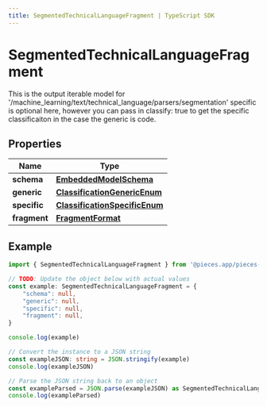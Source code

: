 ```yaml
---
title: SegmentedTechnicalLanguageFragment | TypeScript SDK
---
```



# SegmentedTechnicalLanguageFragment

This is the output iterable model for \'/machine_learning/text/technical_language/parsers/segmentation\'  specific is optional here, however you can pass in classify: true to get the specific classificaiton in the case the generic is code.

## Properties

Name | Type
------------ | -------------
**schema** | [**EmbeddedModelSchema**](EmbeddedModelSchema)
**generic** | [**ClassificationGenericEnum**](ClassificationGenericEnum)
**specific** | [**ClassificationSpecificEnum**](ClassificationSpecificEnum)
**fragment** | [**FragmentFormat**](FragmentFormat)

## Example

```typescript
import { SegmentedTechnicalLanguageFragment } from '@pieces.app/pieces-os-client'

// TODO: Update the object below with actual values
const example: SegmentedTechnicalLanguageFragment = {
    "schema": null,
    "generic": null,
    "specific": null,
    "fragment": null,
}

console.log(example)

// Convert the instance to a JSON string
const exampleJSON: string = JSON.stringify(example)
console.log(exampleJSON)

// Parse the JSON string back to an object
const exampleParsed = JSON.parse(exampleJSON) as SegmentedTechnicalLanguageFragment
console.log(exampleParsed)
```



